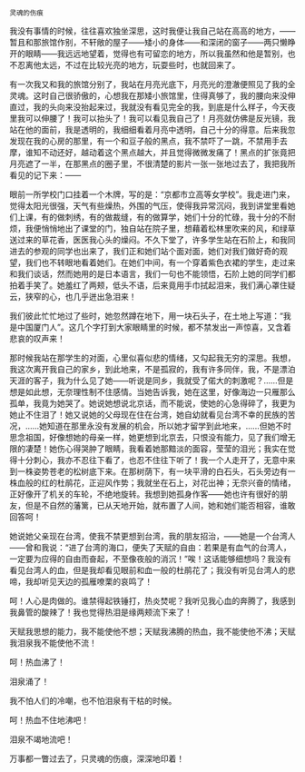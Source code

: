     灵魂的伤痕 

   我没有事情的时候，往往喜欢独坐深思，这时我便让我自己站在高高的地方，——暂且和那旅馆作别，不轩敞的屋子——矮小的身体——和深闭的窗子——两只懒睁开的眼睛——我远远地望着，觉得也有可留恋的地方，所以我虽然和他是暂别，也不忍离他太远，不过在比较光亮的地方，玩耍些时，也就回来了。

   有一次我又和我的旅馆分别了，我站在月亮光底下，月亮光的澄澈便照见了我的全灵魂。这时自己很骄傲的，心想我在那矮小旅馆里，住得真够了，我的腰向来没伸直过，我的头向来没抬起来过，我就没有看见完全的我，到底是什么样子，今天夜里我可以伸腰了！我可以抬头了！我可以看见我自己了！月亮就仿佛是反光镜，我站在他的面前，我是透明的，我细细看着月亮中透明，自己十分的得意。后来我忽发现在我的心房的那里，有一个和豆子般的黑点，我不禁吓了一跳，不禁用手去摩，谁知不动还好，越动着这个黑点越大，并且觉得微微发痛了！黑点的扩张竟把月亮遮了一半，在那黑点的圈子里，不很清楚的影片一张一张地过去了，我把我所看见的记下来：——

   眼前一所学校门口挂着一个木牌，写的是：“京都市立高等女学校”。我走进门来，觉得太阳光很强，天气有些燥热，外围的气压，使得我异常沉闷，我到讲堂里看她们上课，有的做刺绣，有的做裁缝，有的做算学，她们十分的忙碌，我十分的不耐烦，我便悄悄地出了课堂的门，独自站在院子里，想藉着松林里吹来的风，和绿草送过来的草花香，医医我心头的燥闷。不久下堂了，许多学生站在石阶上，和我同进去的参观的同学也出来了，我们正和她们站个面对面，她们对我们做好奇的观望，我们也不转眼地看着她们。在她们中间，有一个穿着紫色衣裙的学生，走过来和我们谈话，然而她用的是日本语言，我们一句也不能领悟，石阶上她的同学们都拍着手笑了。她羞红了两颊，低头不语，后来竟用手巾拭起泪来，我们满心罩住疑云，狭窄的心，也几乎迸出急泪来！

   我们彼此忙忙地过了些时，她忽然蹲在地下，用一块石头子，在土地上写道：“我是中国厦门人”。这几个字打到大家眼睛里的时候，都不禁发出一声惊喜，又含着悲哀的叹声来！

   那时候我站在那学生的对面，心里似喜似悲的情绪，又勾起我无穷的深思。我想，我这次离开我自己的家乡，到此地来，不是孤寂的，我有许多同伴，我，不是漂泊天涯的客子，我为什么见了她——听说是同乡，我就受了偌大的刺激呢？……但是想是如此想，无奈理性制不住感情。当她告诉我，她在这里，好像海边一只雁那么孤单，我竟为她哭了。她说她想说北京话，而不能说，使她的心急得碎了，我更为她止不住泪了！她又说她的父母现在住在台湾，她自幼就看见台湾不幸的民族的苦况，……她知道在那里永没有发展的机会，所以她才留学到此地来，……但她不时思念祖国，好像想她的母亲一样，她更想到北京去，只恨没有能力，见了我们增无限的凄楚！她伤心得哭肿了眼睛，我看着她那黯淡的面容，莹莹的泪光；我实在觉得十分刺心，我亦不忍往下看了，也忍不住往下听了！我一个人走开了，无意中来到一株姿势苍老的松树底下来。在那树荫下，有一块平滑的白石头，石头旁边有一株血般的红的杜鹃花，正迎风作势；我就坐在石上，对花出神；无奈兴奋的情绪，正好像开了机关的车轮，不绝地旋转。我想到她孤身作客——她也许有很好的朋友，但是不自然的藩篱，已从天地开始，就布置了人间，她和她们能否相容，谁敢回答呵！

   她说她父亲现在台湾，使我不禁更想到台湾，我的朋友招治，——她是一个台湾人——曾和我说：“进了台湾的海口，便失了天赋的自由：若果是有血气的台湾人，一定要为应得的自由而奋起，不至像夜般的消沉！”唉！这话能够细想吗？我没有看见台湾人的血，但是我却看见眼前和血一般的杜鹃花了；我没有听见台湾人的悲啼，我却听见天边的孤雁嘹栗的哀鸣了！

   呵！人心是肉做的。谁禁得起铁锤打，热炎焚呢？我听见我心血的奔腾了，我感到我鼻管的酸辣了！我也觉得热泪是缘两颊流下来了！

   天赋我思想的能力，我不能使他不想；天赋我沸腾的热血，我不能使他不沸；天赋我泪泉我不能使他不流！

   呵！热血沸了！

   泪泉涌了！

   我不怕人们的冷嘲，也不怕泪泉有干枯的时候。

   呵！热血不住地沸吧！

   泪泉不竭地流吧！

   万事都一瞥过去了，只灵魂的伤痕，深深地印着！

